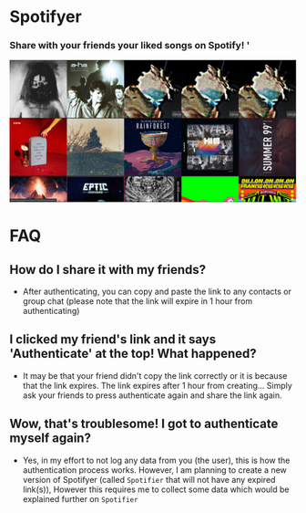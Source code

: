# Spotifyer
### Share with your friends your liked songs on Spotify! '

![](./readme_assets/homepage.png)

# FAQ
## How do I share it with my friends?
-   After authenticating, you can copy and paste the link to any contacts or group chat (please note that the link will expire in 1 hour from authenticating)

## I clicked my friend's link and it says 'Authenticate' at the top! What happened?
-   It may be that your friend didn't copy the link correctly or it is because that the link expires. The link expires after 1 hour from creating... Simply ask your friends to press authenticate again and share the link again.

## Wow, that's troublesome! I got to authenticate myself again?
-   Yes, in my effort to not log any data from you (the user), this is how the authentication process works. However, I am planning to create a new version of Spotifyer (called `Spotifier` that will not have any expired link(s)), However this requires me to collect some data which would be explained further on `Spotifier`